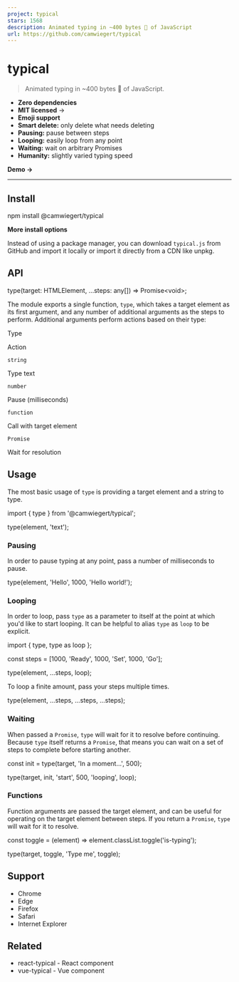 ```yaml
---
project: typical
stars: 1568
description: Animated typing in ~400 bytes 🐡 of JavaScript
url: https://github.com/camwiegert/typical
---
```


typical
=======

> Animated typing in ~400 bytes 🐡 of JavaScript.

-   **Zero dependencies**
-   **MIT licensed** →
-   **Emoji support**
-   **Smart delete:** only delete what needs deleting
-   **Pausing:** pause between steps
-   **Looping:** easily loop from any point
-   **Waiting:** wait on arbitrary Promises
-   **Humanity:** slightly varied typing speed

**Demo →**

* * *

Install
-------

npm install @camwiegert/typical

**More install options**

Instead of using a package manager, you can download `typical.js` from GitHub and import it locally or import it directly from a CDN like unpkg.

API
---

type(target: HTMLElement, ...steps: any\[\]) \=\> Promise<void\>;

The module exports a single function, `type`, which takes a target element as its first argument, and any number of additional arguments as the steps to perform. Additional arguments perform actions based on their type:

Type

Action

`string`

Type text

`number`

Pause (milliseconds)

`function`

Call with target element

`Promise`

Wait for resolution

Usage
-----

The most basic usage of `type` is providing a target element and a string to type.

import { type } from '@camwiegert/typical';

type(element, 'text');

### Pausing

In order to pause typing at any point, pass a number of milliseconds to pause.

type(element, 'Hello', 1000, 'Hello world!');

### Looping

In order to loop, pass `type` as a parameter to itself at the point at which you'd like to start looping. It can be helpful to alias `type` as `loop` to be explicit.

import {
    type,
    type as loop
};

const steps \= \[1000, 'Ready', 1000, 'Set', 1000, 'Go'\];

type(element, ...steps, loop);

To loop a finite amount, pass your steps multiple times.

type(element, ...steps, ...steps, ...steps);

### Waiting

When passed a `Promise`, `type` will wait for it to resolve before continuing. Because `type` itself returns a `Promise`, that means you can wait on a set of steps to complete before starting another.

const init \= type(target, 'In a moment...', 500);

type(target, init, 'start', 500, 'looping', loop);

### Functions

Function arguments are passed the target element, and can be useful for operating on the target element between steps. If you return a `Promise`, `type` will wait for it to resolve.

const toggle \= (element) \=>
    element.classList.toggle('is-typing');

type(target, toggle, 'Type me', toggle);

Support
-------

-   Chrome
-   Edge
-   Firefox
-   Safari
-   Internet Explorer

Related
-------

-   react-typical - React component
-   vue-typical - Vue component
